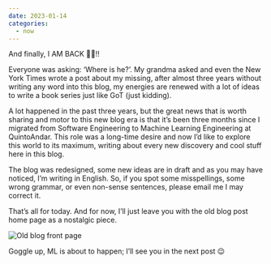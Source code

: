 ```yaml
---
date: 2023-01-14
categories:
  - now
---
```


And finally, I AM BACK 🎉🥳!!

<!-- more -->

Everyone was asking: ‘Where is he?’. My grandma asked and even the New York Times wrote a post about my missing, after almost three years without writing any word into this blog, my energies are renewed with a lot of ideas to write a book series just like GoT (just kidding).

A lot happened in the past three years, but the great news that is worth sharing and motor to this new blog era is that it’s been three months since I migrated from Software Engineering to Machine Learning Engineering at QuintoAndar. This role was a long-time desire and now I’d like to explore this world to its maximum, writing about every new discovery and cool stuff here in this blog.

The blog was redesigned, some new ideas are in draft and as you may have noticed, I’m writing in English. So, if you spot some misspellings, some wrong grammar, or even non-sense sentences, please email me I may correct it.

That’s all for today. And for now, I’ll just leave you with the old blog post home page as a nostalgic piece. 

![Old blog front page](https://i.imgur.com/l6E3n9r.png)

Goggle up, ML is about to happen; I’ll see you in the next post 😉